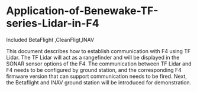 # Application-of-Benewake-TF-series-Lidar-in-F4
Included BetaFlight ,CleanFligt,INAV


This document describes how to establish communication with F4 using TF Lidar. The TF Lidar will act as a rangefinder and will be displayed in the SONAR sensor options of the F4.
The communication between TF Lidar and F4 needs to be configured by ground station, and the corresponding F4 firmware version that can support communication needs to be fired. 
Next, the Betaflight and INAV ground station will be introduced for demonstration.
